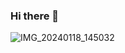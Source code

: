 ### Hi there 👋
![IMG_20240118_145032](https://github.com/andnpok/andnpok/assets/156174901/ca6a1af6-ec41-48dc-9744-44a7d81f74f9)

<!--
**andnpok/andnpok** is a ✨ _special_ ✨ repository because its `README.md` (this file) appears on your GitHub profile.

Here are some ideas to get you started:

- 🔭 I’m currently working on ...
- 🌱 I’m currently learning ...
- 👯 I’m looking to collaborate on ...
- 🤔 I’m looking for help with ...
- 💬 Ask me about ...
- 📫 How to reach me: ...
- 😄 Pronouns: ...
- ⚡ Fun fact: ...
-->
